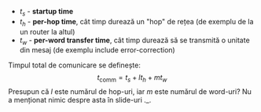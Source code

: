 - $t_s$ - **startup time**
- $t_h$ - **per-hop time**, cât timp durează un "hop" de rețea (de exemplu de la un router la altul)
- $t_w$ - **per-word transfer time**, cât timp durează să se transmită o unitate din mesaj (de exemplu include error-correction)

Timpul total de comunicare se definește:
$$
t_\text{comm}=t_s+lt_h+mt_w
$$
Presupun că $l$ este numărul de hop-uri, iar $m$ este numărul de word-uri? Nu a  menționat nimic despre asta în slide-uri .\_.